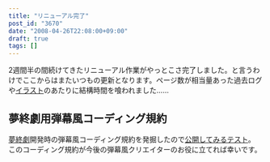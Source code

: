 ```yaml
---
title: "リニューアル完了"
post_id: "3670"
date: "2008-04-26T22:08:00+09:00"
draft: true
tags: []
---
```



2週間半の間続けてきたリニューアル作業がやっとこさ完了しました。と言うわけでここからはまたいつもの更新となります。ページ数が相当量あった過去ログや[イラスト](Illustrations)のあたりに結構時間を喰われました……
## 夢終劇用弾幕風コーディング規約
[夢終劇](https://danmaq.com/!/thC/)開発時の弾幕風コーディング規約を発掘したので[公開してみるテスト](/tag/coding-rule-of-danmakufu)。 このコーディング規約が今後の弾幕風クリエイターのお役に立てれば幸いです。
